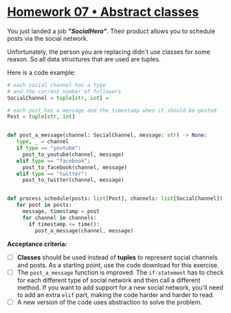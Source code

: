 ﻿# [Homework 07 •  Abstract classes](https://lms.ithillel.ua/groups/63c0179f2482232c29371552/homeworks/64419b161366a9108a6b7365)

You just landed a job ***"SocialHero"***. Their product allows you to schedule posts via the social network.

Unfortunately, the person you are replacing didn't use classes for some reason. So all data structures that are used are tuples.

Here is a code example:

```python
# each social channel has a type
# and the current number of followers
SocialChannel = tuple[str, int] = 

# each post has a message and the timestamp when it should be posted
Post = tuple[str, int]


def post_a_message(channel: SocialChannel, message: str) -> None:
   type, _ = channel
   if type == "youtube":
     post_to_youtube(channel, message)
   elif type == "facebook":
     post_to_facebook(channel, message)
   elif type == "twitter":
     post_to_twitter(channel, message)


def process_schedule(posts: list[Post], channels: list[SocialChannel]) -> None:
   for post in posts:
     message, timestamp = post
     for channel in channels:
       if timestamp <= time():
         post_a_message(channel, message)
```


**Acceptance criteria:**

- [ ] **Classes** should be used instead of **tuples** to represent social channels and posts. As a starting point, use the code download for this exercise.
- [ ] The `post_a_message` function is improved. The `if-statement` has to check for each different type of social network and then call a different method. 
If you want to add support for a new social network, you'll need to add an extra `elif` part, making the code harder and harder to read.
- [ ] A new version of the code uses abstraction to solve the problem.